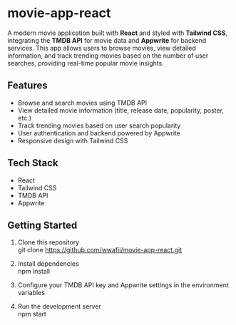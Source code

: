 # movie-app-react

A modern movie application built with **React** and styled with **Tailwind CSS**, integrating the **TMDB API** for movie data and **Appwrite** for backend services. This app allows users to browse movies, view detailed information, and track trending movies based on the number of user searches, providing real-time popular movie insights.

## Features

- Browse and search movies using TMDB API
- View detailed movie information (title, release date, popularity, poster, etc.)
- Track trending movies based on user search popularity
- User authentication and backend powered by Appwrite
- Responsive design with Tailwind CSS

## Tech Stack

- React
- Tailwind CSS
- TMDB API
- Appwrite

## Getting Started

1. Clone this repository  
git clone https://github.com/wwafii/movie-app-react.git

2. Install dependencies  
npm install

3. Configure your TMDB API key and Appwrite settings in the environment variables  
4. Run the development server  
npm start
